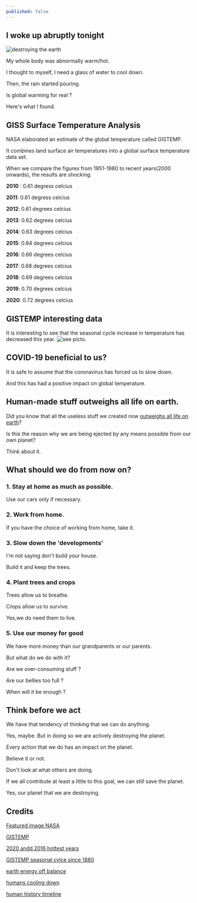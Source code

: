 ```yaml
---
published: false
---
```

## I woke up abruptly tonight
![destroying the earth](https://github.com/codarrenvelvindron/codarrenvelvindron.github.io/raw/master/images/gistemp.png)

My whole body was abnormally warm/hot.

I thought to myself, I need a glass of water to cool down.

Then, the rain started pouring.

Is global warming for real ?

Here's what I found.

## GISS Surface Temperature Analysis
NASA elaborated an estimate of the global temperature called GISTEMP.

It combines land surface air temperatures into a global surface temperature data set.

When we compare the figures from 1951-1980 to recent years(2000 onwards), the results are shocking.

**2010** : 0.61 degress celcius

**2011**: 0.61 degress celcius

**2012**: 0.61 degrees celcius

**2013**: 0.62 degrees celcius

**2014**: 0.63 degrees celcius

**2015**: 0.64 degrees celcius

**2016**: 0.66 degrees celcius

**2017**: 0.68 degrees celcius

**2018**: 0.69 degrees celcius

**2019**: 0.70 degrees celcius

**2020**: 0.72 degrees celcius

## GISTEMP interesting data
It is interesting to see that the seasonal cycle increase in temperature has decreased this year.
![see picto](https://github.com/codarrenvelvindron/codarrenvelvindron.github.io/raw/master/images/seasonal_cycle.png).

## COVID-19 beneficial to us?
It is safe to assume that the coronavirus has forced us to slow down.

And this has had a positive impact on global temperature.

## Human-made stuff outweighs all life on earth.
Did you know that all the useless stuff we created now [outweighs all life on earth](https://www.scientificamerican.com/article/human-made-stuff-now-outweighs-all-life-on-earth/)?

Is this the reason why we are being ejected by any means possible from our own planet?

Think about it.


## What should we do from now on?
### 1. Stay at home as much as possible.
Use our cars only if necessary.

### 2. Work from home.
If you have the choice of working from home, take it.

### 3. Slow down the 'developments'
I'm not saying don't build your house.

Build it and keep the trees.

### 4. Plant trees and crops
Trees allow us to breathe.

Crops allow us to survive.

Yes,we do need them to live.

### 5. Use our money for good
We have more money than our grandparents or our parents.

But what do we do with it? 

Are we over-consuming stuff ?

Are our bellies too full ?

When will it be enough ?


## Think before we act
We have that tendency of thinking that we can do anything.

Yes, maybe. But in doing so we are actively destroying the planet.

Every action that we do has an impact on the planet.

Believe it or not.

Don't look at what others are doing.

If we all contribute at least a little to this goal, we can still save the planet.

Yes, our planet that we are destroying.


## Credits
[Featured image NASA](https://data.giss.nasa.gov/gistemp/graphs_v4/)

[GISTEMP](https://data.giss.nasa.gov/gistemp/maps/)

[2020 andd 2016 hottest years](https://www.giss.nasa.gov/research/news/20210114/)

[GISTEMP seasonal cylce since 1880](https://data.giss.nasa.gov/gistemp/graphs_v4/)

[earth energy off balance](https://climate.nasa.gov/news/3072/direct-observations-confirm-that-humans-are-throwing-earths-energy-budget-off-balance/)

[humans cooling down](https://www.scientificamerican.com/article/are-human-body-temperatures-cooling-down/)

[human history timeline](https://www.southampton.ac.uk/~cpd/history.html)
